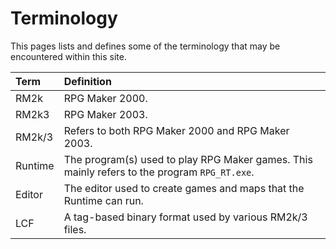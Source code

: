 # Terminology
This pages lists and defines some of the terminology that may be encountered within this site.

| Term    | Definition                                                                                   |
|:--------|:---------------------------------------------------------------------------------------------|
| RM2k    | RPG Maker 2000.                                                                              |
| RM2k3   | RPG Maker 2003.                                                                              |
| RM2k/3  | Refers to both RPG Maker 2000 and RPG Maker 2003.                                            |
| Runtime | The program(s) used to play RPG Maker games. This mainly refers to the program `RPG_RT.exe`. |
| Editor  | The editor used to create games and maps that the Runtime can run.                           |
| LCF     | A tag-based binary format used by various RM2k/3 files.                                      |
